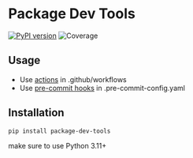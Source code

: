 # Package Dev Tools
[![PyPI version](https://badge.fury.io/py/package-dev-tools.svg)](https://badge.fury.io/py/package-dev-tools)
![Coverage](https://img.shields.io/badge/Coverage-100%25-brightgreen)
## Usage
* Use [actions](https://github.com/quintenroets/package-dev-tools/tree/main/actions) in .github/workflows
* Use [pre-commit hooks](https://github.com/quintenroets/package-dev-tools/tree/main/.pre-commit-hooks.yaml) in .pre-commit-config.yaml
## Installation
```shell
pip install package-dev-tools
```
make sure to use Python 3.11+

